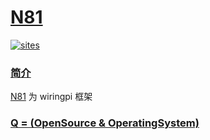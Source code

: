 ﻿# [N81](https://github.com/OS-Q/N81)

[![sites](http://182.61.61.133/link/resources/OSQ.png)](http://www.OS-Q.com)

### [简介](https://github.com/OS-Q/N81/wiki)

[N81](https://github.com/OS-Q/N81) 为 wiringpi 框架

### [Q = (OpenSource & OperatingSystem) ](http://www.OS-Q.com)
